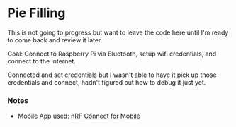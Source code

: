 # Pie Filling

This is not going to progress but want to leave the code here until I'm ready to come back and review it later.

Goal: Connect to Raspberry Pi via Bluetooth, setup wifi credentials, and connect to the internet.

Connected and set credentials but I wasn't able to have it pick up those credentials and connect, hadn't figured out how to debug it just yet.

### Notes
- Mobile App used: [nRF Connect for Mobile](https://apps.apple.com/gb/app/nrf-connect-for-mobile/id1054362403)
